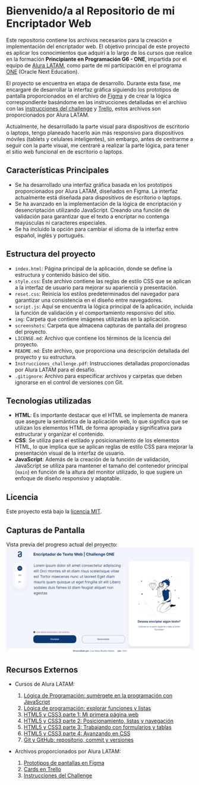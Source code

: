# Bienvenido/a al Repositorio de mi Encriptador Web

Este repositorio contiene los archivos necesarios para la creación e implementación del encriptador web. El objetivo principal de este proyecto es aplicar los conocimientos que adquirí a lo largo de los cursos que realice en la formación <b>Principiante en Programación G6 - ONE</b>, impartida por el equipo de [Alura LATAM](https://www.aluracursos.com), como parte de mi participación en el programa [ONE](https://www.oracle.com/lad/education/oracle-next-education) (Oracle Next Education).

El proyecto se encuentra en etapa de desarrollo. Durante esta fase, me encargaré de desarrollar la interfaz gráfica siguiendo los prototipos de pantalla proporcionados en el archivo de [Figma](https://www.figma.com/file/trP3p5nEh7XUyB3n2bomjP/Alura-Challenge---Desaf%C3%ADo-1---L%C3%B3gica?type=design&node-id=0-1&mode=design&t=CN0oLmGKgNSHYZUe-0) y de crear la lógica correspondiente basándome en las instrucciones detalladas en el archivo con las [instrucciones del challenge](Instrucciones_challenge.pdf) y [Trello](https://trello.com/b/WTdfcewC/encriptador-de-texto-alura-challenges-one), estos archivos son proporcionados por Alura LATAM.

Actualmente, he desarrollado la parte visual para dispositivos de escritorio o laptops, tengo planeado hacerlo aún más responsivo para dispositivos móviles (tablets y celulares inteligentes), sin embargo, antes de centrarme a seguir con la parte visual, me centraré a realizar la parte lógica, para tener el sitio web funcional en de escritorio o laptops.


## Características Principales

- Se ha desarrollado una interfaz gráfica basada en los prototipos proporcionados por Alura LATAM, diseñados en Figma. La interfaz actualmente está diseñada para dispositivos de escritorio o laptops.
- Se ha avanzado en la implementación de la lógica de encriptación y desencriptación utilizando JavaScript. Creando una función de validación para garantizar que el texto a encriptar no contenga mayúsculas ni caracteres especiales.
- Se ha incluido la opción para cambiar el idioma de la interfaz entre español, inglés y portugués.


## Estructura del proyecto

- `index.html`: Página principal de la aplicación, donde se define la estructura y contenido básico del sitio.
- `style.css`: Este archivo contiene las reglas de estilo CSS que se aplican a la interfaz de usuario para mejorar su apariencia y presentación.
- `reset.css`: Reinicia los estilos predeterminados del navegador para garantizar una consistencia en el diseño entre navegadores.
- `script.js`: Aquí se encuentra la lógica principal de la aplicación, incluida la función de validación y el comportamiento responsivo del sitio.
- `img`: Carpeta que contiene imágenes utilizadas en la aplicación.
- `screenshots`: Carpeta que almacena capturas de pantalla del progreso del proyecto.
- `LICENSE.md`: Archivo que contiene los términos de la licencia del proyecto.
- `README.md`: Este archivo, que proporciona una descripción detallada del proyecto y su estructura.
- `Instrucciones_challenge.pdf`: Instrucciones detalladas proporcionadas por Alura LATAM para el desafío.
- `.gitignore`: Archivo para especificar archivos y carpetas que deben ignorarse en el control de versiones con Git.


## Tecnologías utilizadas

- <b>HTML</b>: Es importante destacar que el HTML se implementa de manera que asegure la semántica de la aplicación web, lo que significa que se utilizan los elementos HTML de forma apropiada y significativa para estructurar y organizar el contenido.
- <b>CSS</b>: Se utiliza para el estilado y posicionamiento de los elementos HTML, lo que implica que se aplican reglas de estilo CSS para mejorar la presentación visual de la interfaz de usuario.
- <b>JavaScript</b>: Además de la creación de la función de validación, JavaScript se utiliza para mantener el tamaño del contenedor principal (`main`) en función de la altura del monitor utilizado, lo que sugiere un enfoque de diseño responsivo y adaptable.


## Licencia

Este proyecto está bajo la [licencia MIT](LICENSE.md).


## Capturas de Pantalla

Vista previa del progreso actual del proyecto:
![Progreso actual en la parte de HTML, CSS y JavaScript](screenshots/image3.png)


## Recursos Externos

- Cursos de Alura LATAM:
  1. [Lógica de Programación: sumérgete en la programación con JavaScript](https://www.aluracursos.com/curso-online-logica-programacion-sumergete-programacion-javascript)
  2. [Lógica de programación: explorar funciones y listas](https://www.aluracursos.com/curso-online-logica-programacion-explorar-funciones-listas)
  3. [HTML5 y CSS3 parte 1: Mi primera página web](https://www.aluracursos.com/curso-online-html5-css3-primera-pagina-web)
  4. [HTML5 y CSS3 parte 2: Posicionamiento, listas y navegación](https://www.aluracursos.com/curso-online-html5-css3-posicionamiento-listas-navegacion)
  5. [HTML5 y CSS3 parte 3: Trabajando con formularios y tablas](https://www.aluracursos.com/curso-online-html5-css3-formularios-tablas)
  6. [HTML5 y CSS3 parte 4: Avanzando en CSS](https://www.aluracursos.com/curso-online-html5-css3-avanzando-css)
  7. [Git y GitHub: repositorio, commit y versiones](https://www.aluracursos.com/curso-online-git-github-repositorio-commit-versiones)
 
- Archivos proporcionados por Alura LATAM:
  1. [Prototipos de pantallas en Figma](https://www.figma.com/file/trP3p5nEh7XUyB3n2bomjP/Alura-Challenge---Desaf%C3%ADo-1---L%C3%B3gica?type=design&node-id=0-1&mode=design&t=CN0oLmGKgNSHYZUe-0)
  2. [Cards en Trello](https://trello.com/b/WTdfcewC/encriptador-de-texto-alura-challenges-one)
  3. [Instrucciones del Challenge](Instrucciones_challenge.pdf)

